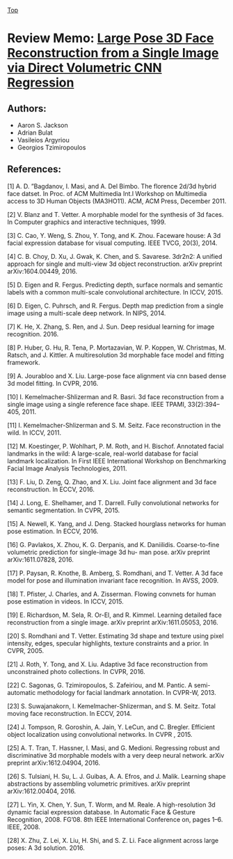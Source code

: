 [Top](index.md)

# Review Memo: [Large Pose 3D Face Reconstruction from a Single Image via Direct Volumetric CNN Regression](https://arxiv.org/abs/1703.07834)

## Authors:
* Aaron S. Jackson
* Adrian Bulat
* Vasileios Argyriou
* Georgios Tzimiropoulos


## References:
[1] A.  D.  ”Bagdanov,  I.  Masi,  and  A.  Del  Bimbo.    The  florence 2d/3d hybrid face datset. In Proc. of ACM Multimedia Int.l Workshop on Multimedia access to 3D Human Objects (MA3HO11). ACM, ACM Press, December 2011.

[2] V. Blanz and T. Vetter.  A morphable model for the synthesis of 3d faces.  In Computer graphics and interactive techniques, 1999.

[3] C. Cao, Y. Weng, S. Zhou, Y. Tong, and K. Zhou. Faceware house: A 3d facial expression database for visual computing. IEEE TVCG, 20(3), 2014.

[4] C. B. Choy, D. Xu, J. Gwak, K. Chen, and S. Savarese.  3dr2n2: A unified approach for single and multi-view 3d object reconstruction. arXiv preprint arXiv:1604.00449, 2016.

[5] D. Eigen and R. Fergus.  Predicting depth, surface normals and  semantic  labels  with  a  common  multi-scale  convolutional architecture. In ICCV, 2015.

[6] D. Eigen, C. Puhrsch, and R. Fergus.  Depth map prediction from a single image using a multi-scale deep network. In NIPS, 2014.

[7] K. He, X. Zhang, S. Ren, and J. Sun. Deep residual learning for image recognition. 2016.

[8] P.  Huber,  G.  Hu,  R.  Tena,  P.  Mortazavian,  W.  P.  Koppen, W. Christmas, M. Ratsch, and J. Kittler.  A multiresolution 3d morphable face model and fitting framework.

[9] A. Jourabloo and X. Liu. Large-pose face alignment via cnn based dense 3d model fitting. In CVPR, 2016.

[10] I.  Kemelmacher-Shlizerman  and  R.  Basri.   3d  face  reconstruction from a single image using a single reference face shape. IEEE TPAMI, 33(2):394–405, 2011.

[11] I.  Kemelmacher-Shlizerman  and  S.  M.  Seitz.   Face  reconstruction in the wild. In ICCV, 2011.

[12] M. Koestinger, P. Wohlhart, P. M. Roth, and H. Bischof. Annotated  facial  landmarks  in  the  wild:   A  large-scale,  real-world  database  for  facial  landmark  localization. In First IEEE International Workshop on Benchmarking Facial Image Analysis Technologies, 2011.

[13] F. Liu, D. Zeng, Q. Zhao, and X. Liu.  Joint face alignment and 3d face reconstruction. In ECCV, 2016.

[14] J. Long, E. Shelhamer, and T. Darrell.  Fully convolutional networks for semantic segmentation. In CVPR, 2015.

[15] A. Newell,  K. Yang,  and J. Deng.   Stacked hourglass networks for human pose estimation. In ECCV, 2016.

[16] G.  Pavlakos,  X.  Zhou,  K.  G.  Derpanis,  and  K.  Daniilidis.
Coarse-to-fine volumetric prediction for single-image 3d hu-
man pose. arXiv preprint arXiv:1611.07828, 2016.

[17] P. Paysan, R. Knothe, B. Amberg, S. Romdhani, and T. Vetter. A 3d face model for pose and illumination invariant face recognition. In AVSS, 2009.

[18] T. Pfister, J. Charles, and A. Zisserman.  Flowing convnets
for human pose estimation in videos. In ICCV, 2015.

[19] E. Richardson, M. Sela, R. Or-El, and R. Kimmel.   Learning detailed face reconstruction from a single image. arXiv preprint arXiv:1611.05053, 2016.

[20] S. Romdhani and T. Vetter.   Estimating 3d shape and texture using pixel intensity, edges, specular highlights, texture constraints and a prior. In CVPR, 2005.

[21] J. Roth, Y. Tong, and X. Liu. Adaptive 3d face reconstruction from unconstrained photo collections. In CVPR, 2016.

[22] C. Sagonas, G. Tzimiropoulos, S. Zafeiriou, and M. Pantic. A semi-automatic methodology for facial landmark annotation. In CVPR-W, 2013.

[23] S.  Suwajanakorn,  I.  Kemelmacher-Shlizerman,  and  S.  M. Seitz. Total moving face reconstruction. In ECCV, 2014.

[24] J. Tompson, R. Goroshin, A. Jain, Y. LeCun, and C. Bregler. Efficient object localization using convolutional networks. In CVPR , 2015.

[25] A. T. Tran, T. Hassner, I. Masi, and G. Medioni.  Regressing robust and discriminative 3d morphable models with a very deep neural network. arXiv preprint arXiv:1612.04904, 2016.

[26] S. Tulsiani, H. Su, L. J. Guibas, A. A. Efros, and J. Malik. Learning shape abstractions by assembling volumetric primitives. arXiv preprint arXiv:1612.00404, 2016.

[27] L. Yin, X. Chen, Y. Sun, T. Worm, and M. Reale.  A high-resolution 3d dynamic facial expression database.  In Automatic Face & Gesture Recognition, 2008. FG’08. 8th IEEE International Conference on, pages 1–6. IEEE, 2008.

[28] X. Zhu, Z. Lei, X. Liu, H. Shi, and S. Z. Li.  Face alignment across large poses: A 3d solution. 2016.

